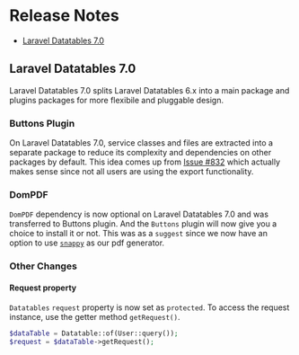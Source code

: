 # Release Notes

- [Laravel Datatables 7.0](#7.0)

<a name="7.0"></a>
## Laravel Datatables 7.0

Laravel Datatables 7.0 splits Laravel Datatables 6.x into a main package and plugins packages for more flexibile and pluggable design.

### Buttons Plugin
On Laravel Datatables 7.0, service classes and files are extracted into a separate package to reduce its complexity and dependencies on other packages by default.
This idea comes up from [Issue #832](https://github.com/yajra/{{package}}/issues/832) which actually makes sense since not all users are using the export functionality.

### DomPDF
`DomPDF` dependency is now optional on Laravel Datatables 7.0 and was transferred to Buttons plugin.
And the `Buttons` plugin will now give you a choice to install it or not.
This was as a `suggest` since we now have an option to use [`snappy`](https://github.com/barryvdh/laravel-snappy) as our pdf generator.

### Other Changes

#### Request property
`Datatables` `request` property is now set as `protected`. To access the request instance, use the getter method `getRequest()`.

```php
$dataTable = Datatable::of(User::query());
$request = $dataTable->getRequest();
```
